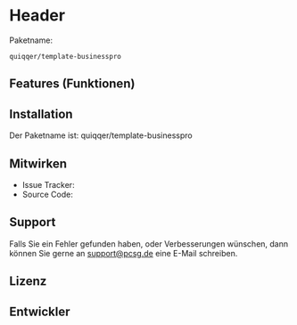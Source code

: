 Header
========



Paketname:

    quiqqer/template-businesspro


Features (Funktionen)
--------


Installation
------------

Der Paketname ist: quiqqer/template-businesspro


Mitwirken
----------

- Issue Tracker: 
- Source Code: 


Support
-------

Falls Sie ein Fehler gefunden haben, oder Verbesserungen wünschen,
dann können Sie gerne an support@pcsg.de eine E-Mail schreiben.


Lizenz
-------


Entwickler
--------